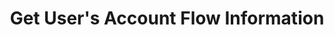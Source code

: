 ---
title: Get User's Account Flow Information
position_number: 5
type: get
description: /future/user/v1/balance/bills
parameters:
    -
        name: symbol
        type: string
        mandatory: true
        default: N/A
        description: 交易对
        ranges:
    -
        name: direction
        type: string
        mandatory: false
        default: NEXT
        description: "方向（PREV:上一页；NEXT:下一页）\t"
        ranges: PREV;NEXT
    -
        name: id
        type: integer
        mandatory: false
        default: N/A
        description: id
        ranges:
    -
        name: limit
        type: integer
        mandatory: false
        default: 10
        description: "条数\t"
        ranges:
    -
        name: startTime
        type: integer
        mandatory: false
        default: N/A
        description: 起始时间
        ranges:
    -
        name: endTime
        type: integer
        mandatory: false
        default: N/A
        description: 结束时间
        ranges:
left_code_blocks:
    -
        code_block: "public void getMarketConfig() {\r\n\tString text = HttpUtil.get(URL + \"/data/api/future/user/v1/getMarketConfig\");\r\n\tSystem.out.println(text);\r\n}"
        title: Java
        language: java
right_code_blocks:
    - code_block: |-
        {
          "error": {
            "code": "",
            "msg": ""
          },
          "msgInfo": "",
          "result": {
            "hasNext": false, //是否有下一页
            "hasPrev": false, //是否有上一页
            "items": [ //数据列表
              {
                "afterAmount": 0, //变动后余额
                "amount": 0, //数量
                "coin": "", //币种
                "createdTime": 0, //时间
                "id": 0, //id
                "side": "", //ADD:划入;SUB:转出
                "symbol": "", //交易对
                "type": "" //EXCHANGE:划转;CLOSE_POSITION:平仓盈亏;TAKE_OVER:仓位接管;QIANG_PING_MANAGER:强平管理费（手续费）;FUND:资金费用;FEE:手续费 (开仓、平仓、强平);ADL:自动减仓;TAKE_OVER:仓位接管MERGE:仓位合并
              }
            ]
          },
          "returnCode": 0
        }
      title: Response
      language: json
---